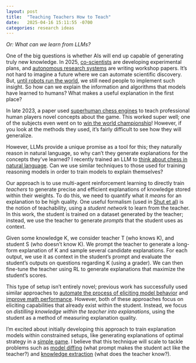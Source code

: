 ```yaml
---
layout: post
title:  "Teaching Teachers How to Teach"
date:   2025-04-16 15:11:55 -0700
categories: research ideas
---
```



*Or: What can we learn from LLMs?*

One of the big questions is whether AIs will end up capable of generating truly new knowledge. In 2025, [co-scientists](https://research.google/blog/accelerating-scientific-breakthroughs-with-an-ai-co-scientist/) are developing experimental plans, and [autonomous research systems](https://sakana.ai/ai-scientist-first-publication/) are writing workshop papers. It’s not hard to imagine a future where we can automate scientific discovery. But, [until robots run the world](https://www.youtube.com/watch?v=uVcBa6NXAbk), we still need people to implement such insight. So how can we explain the information and algorithms that models have learned to humans? What makes a useful explanation in the first place?

In late 2023, a paper used [superhuman chess engines](https://arxiv.org/abs/2310.16410#) to teach professional human players novel concepts about the game. This worked super well; one of the subjects even went on to [win the world championship](https://en.wikipedia.org/wiki/World_Chess_Championship_2024)\! However, if you look at the methods they used, it’s fairly difficult to see how they will generalize.

However, LLMs provide a unique promise as a tool for this; they naturally reason in natural language, so why can’t they generate explanations for the concepts they’ve learned? I recently trained an LLM to [think about chess in natural language](https://docs.google.com/document/d/1zcwtg9UIigZRsFLPqsdQR8qL62KawIJ2JkIhXzyWr0A/edit?usp=sharing). Can we use similar techniques to those used for training reasoning models in order to train models to explain themselves?

Our approach is to use multi-agent reinforcement learning to directly train *teachers* to generate precise and efficient explanations of knowledge stored within their weights. To do this, we need to quantify what it *means* for an explanation to be high quality. One useful formalism (used in [Shut et al](https://arxiv.org/pdf/2310.16410)) is the notion of teachability, using a *student network* to learn from the teacher. In this work, the student is trained on a dataset generated by the teacher; instead, we use the teacher to generate *prompts* that the student uses as context.

Given some knowledge K, we consider teacher T (who knows K), and student S (who doesn’t know K). We prompt the teacher to generate a long-form explanation of K and sample several candidate explanations. For each output, we use it as context in the student’s prompt and evaluate the student’s outputs on questions regarding K (using a grader). We can then fine-tune the teacher using RL to generate explanations that maximize the student’s scores.

This type of setup isn’t entirely novel; previous work has successfully used similar approaches to [automate the process of eliciting model behavior](https://transluce.org/automated-elicitation) and [improve math performance](https://arxiv.org/pdf/2406.14629). However, both of these approaches focus on eliciting capabilities that already exist within the student. Instead, we focus on *distilling knowledge within the teacher into explanations*, using the student as a method of measuring explanation quality.

I’m excited about initially developing this approach to train explanation models within constrained setups, like generating explanations of optimal strategy in a [simple game](http://davidbau.com/archives/2010/10/20/toe_tac_tic.html). I believe that this technique will scale to tackle problems such as [model diffing](https://transformer-circuits.pub/2024/model-diffing/index.html) (what prompt makes the student act like the teacher?) and [knowledge extraction](https://arxiv.org/abs/2312.14877) (what does the teacher know?).